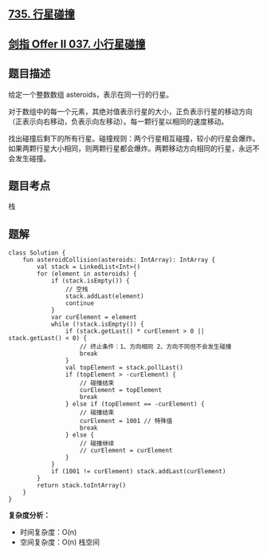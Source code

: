 ## [735. 行星碰撞](https://leetcode.cn/problems/asteroid-collision/description/)
## [剑指 Offer II 037. 小行星碰撞](https://leetcode.cn/problems/XagZNi/description/)

## 题目描述

给定一个整数数组 asteroids，表示在同一行的行星。

对于数组中的每一个元素，其绝对值表示行星的大小，正负表示行星的移动方向（正表示向右移动，负表示向左移动）。每一颗行星以相同的速度移动。

找出碰撞后剩下的所有行星。碰撞规则：两个行星相互碰撞，较小的行星会爆炸。如果两颗行星大小相同，则两颗行星都会爆炸。两颗移动方向相同的行星，永远不会发生碰撞。

## 题目考点

栈

## 题解
 
```
class Solution {
    fun asteroidCollision(asteroids: IntArray): IntArray {
        val stack = LinkedList<Int>()
        for (element in asteroids) {
            if (stack.isEmpty()) {
                // 空栈
                stack.addLast(element)
                continue
            }
            var curElement = element
            while (!stack.isEmpty()) {
                if (stack.getLast() * curElement > 0 || stack.getLast() < 0) {
                    // 终止条件：1、方向相同 2、方向不同但不会发生碰撞
                    break
                }
                val topElement = stack.pollLast()
                if (topElement > -curElement) {
                    // 碰撞结束
                    curElement = topElement
                    break
                } else if (topElement == -curElement) {
                    // 碰撞结束
                    curElement = 1001 // 特殊值
                    break
                } else {
                    // 碰撞继续
                    // curElement = curElement
                }
            }
            if (1001 != curElement) stack.addLast(curElement)
        }
        return stack.toIntArray()
    }
}
```

**复杂度分析：**

- 时间复杂度：O(n)
- 空间复杂度：O(n) 栈空间 
